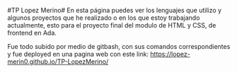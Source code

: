#TP Lopez Merino#
En esta página puedes ver los lenguajes que utilizo y algunos proyectos que he realizado o en los que estoy trabajando actualmente, esto para el proyecto final del modulo de HTML y CSS,  de frontend en Ada.

Fue todo subido por medio de gitbash, con sus comandos correspondientes y fue deployed en una pagina web con este link: https://lopez-merin0.github.io/TP-LopezMerino/
